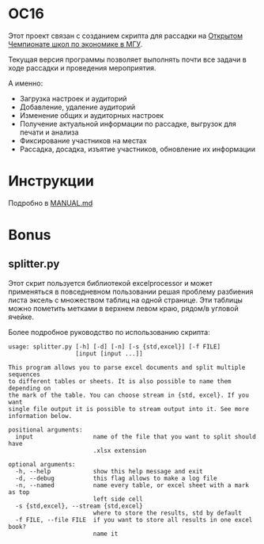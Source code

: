 ﻿# OC16
Этот проект связан с созданием скрипта для рассадки на [Открытом Чемпионате школ по экономике в МГУ](http://openchampionship.ru/).

Текущая версия программы позволяет выполнять почти все задачи в ходе рассадки и проведения мероприятия.

А именно:

* Загрузка настроек и аудиторий
* Добавление, удаление аудиторий
* Изменение общих и аудиторных настроек
* Получение актуальной информации по рассадке, выгрузок для печати и анализа
* Фиксирование участников на местах
* Рассадка, досадка, изъятие участников, обновление их информации
  
# Инструкции
Подробно в [MANUAL.md](https://github.com/Ferrine/OC16/blob/master/MANUAL.md)

# Bonus
## splitter.py
Этот скрит пользуется библиотекой excelprocessor и может применяться в повседневном пользовании решая проблему разбиения листа эксель с множеством таблиц на одной странице. Эти таблицы можно пометить метками в верхнем левом краю, рядом/в угловой ячейке. 

Более подробное руководство по использованию скрипта:
```
usage: splitter.py [-h] [-d] [-n] [-s {std,excel}] [-f FILE]
                   [input [input ...]]

This program allows you to parse excel documents and split multiple sequences
to different tables or sheets. It is also possible to name them depending on
the mark of the table. You can choose stream in {std, excel}. If you want
single file output it is possible to stream output into it. See more
information below.

positional arguments:
  input                 name of the file that you want to split should have
                        .xlsx extension

optional arguments:
  -h, --help            show this help message and exit
  -d, --debug           this flag allows to make a log file
  -n, --named           name every table, or excel sheet with a mark as top
                        left side cell
  -s {std,excel}, --stream {std,excel}
                        where to store the results, std by default
  -f FILE, --file FILE  if you want to store all results in one excel book?
                        name it
```
